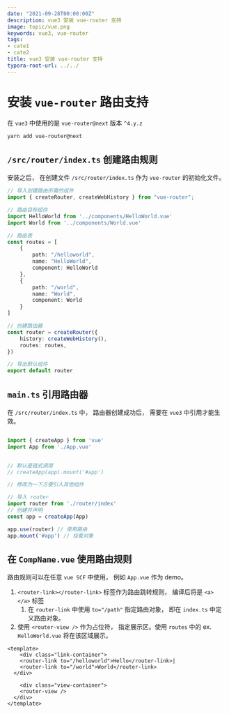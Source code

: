 ```yaml
---
date: "2021-09-28T00:00:00Z"
description: vue3 安装 vue-router 支持
image: topic/vue.png
keywords: vue3, vue-router
tags:
- cate1
- cate2
title: vue3 安装 vue-router 支持
typora-root-url: ../../
---
```



# 安装 `vue-router` 路由支持

在 `vue3` 中使用的是 `vue-router@next` 版本 `^4.y.z`

```bash
yarn add vue-router@next
```

## `/src/router/index.ts` 创建路由规则

安装之后， 在创建文件 `/src/router/index.ts` 作为 `vue-router`  的初始化文件。

```ts
// 导入创建路由所需的组件
import { createRouter, createWebHistory } from "vue-router";

// 路由目标组件
import HelloWorld from '../components/HelloWorld.vue'
import World from '../components/World.vue'

// 路由表
const routes = [
    {
        path: "/helloworld",
        name: "HelloWorld",
        component: HelloWorld
    },
    {
        path: "/world",
        name: "World",
        component: World
    }
]

// 创建路由器
const router = createRouter({
    history: createWebHistory(),
    routes: routes,
})

// 导出默认组件
export default router
```

## `main.ts`  引用路由器

在 `/src/router/index.ts` 中， 路由器创建成功后， 需要在 `vue3` 中引用才能生效。

```ts

import { createApp } from 'vue'
import App from './App.vue'


// 默认是链式调用
// createApp(app).mount('#app')

// 修改为一下方便引入其他组件

// 导入 router
import router from './router/index'
// 创建并声明
const app = createApp(App)

app.use(router) // 使用路由
app.mount('#app') // 挂载对象
```

## 在 `CompName.vue` 使用路由规则

路由规则可以在任意 `vue SCF` 中使用， 例如  `App.vue` 作为 demo。

1. `<router-link></router-link>` 标签作为路由跳转规则， 编译后将是 `<a> </a>` 标签
   1. 在 `router-link` 中使用 `to="/path"` 指定路由对象， 即在 `index.ts` 中定义路由对象。
2. 使用 `<router-view />` 作为占位符， 指定展示区。使用 `routes` 中的 ex. `HelloWorld.vue` 将在该区域展示。

```vue
<template>
	<div class="link-container">
    <router-link to="/helloworld">Hello</router-link>|
    <router-link to="/world">World</router-link>
  </div>

	<div class="view-container">
    <router-view />
  </div>
</template>
```

